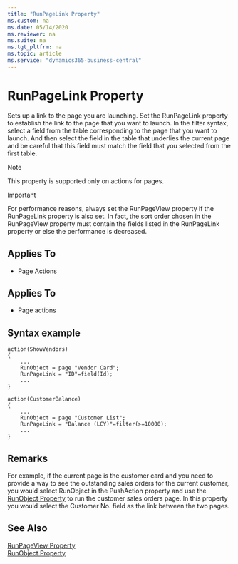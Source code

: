 ```yaml
---
title: "RunPageLink Property"
ms.custom: na
ms.date: 05/14/2020
ms.reviewer: na
ms.suite: na
ms.tgt_pltfrm: na
ms.topic: article
ms.service: "dynamics365-business-central"
---
```


# RunPageLink Property

Sets up a link to the page you are launching. Set the RunPageLink property to establish the link to the page that you want to launch. In the filter syntax, select a field from the table corresponding to the page that you want to launch. And then select the field in the table that underlies the current page and be careful that this field must match the field that you selected from the first table.

> [!NOTE]  
> This property is supported only on actions for pages.

> [!IMPORTANT]  
> For performance reasons, always set the RunPageView property if the RunPageLink property is also set. In fact, the sort order chosen in the RunPageView property must contain the fields listed in the RunPageLink property or else the performance is decreased.

## Applies To  
  
- Page Actions  
  
## Applies To  
- Page actions  
  
## Syntax example
```
action(ShowVendors)
{ 
    ...
    RunObject = page "Vendor Card";
    RunPageLink = "ID"=field(Id);
    ...
}
```
```
action(CustomerBalance)
{   
    ...
    RunObject = page "Customer List";
    RunPageLink = "Balance (LCY)"=filter(>=10000);
    ...
}
```

## Remarks  
For example, if the current page is the customer card and you need to provide a way to see the outstanding sales orders for the current customer, you would select RunObject in the PushAction property and use the [RunObject Property](devenv-runobject-property.md) to run the customer sales orders page. In this property you would select the Customer No. field as the link between the two pages.  
  
## See Also  

[RunPageView Property](devenv-runpageview-property.md)  
[RunObject Property](devenv-runobject-property.md)